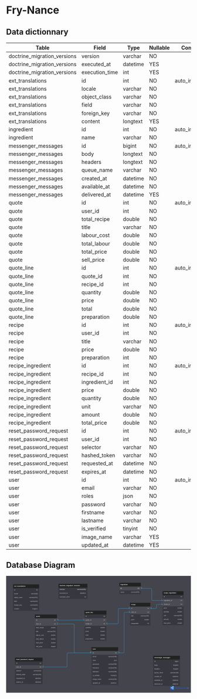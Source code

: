 # Fry-Nance

## Data dictionnary

|Table                      |Field         |Type    |Nullable|Comment       |
|---------------------------|--------------|--------|--------|--------------|
|doctrine_migration_versions|version       |varchar |NO      |              |
|doctrine_migration_versions|executed_at   |datetime|YES     |              |
|doctrine_migration_versions|execution_time|int     |YES     |              |
|ext_translations           |id            |int     |NO      |auto_increment|
|ext_translations           |locale        |varchar |NO      |              |
|ext_translations           |object_class  |varchar |NO      |              |
|ext_translations           |field         |varchar |NO      |              |
|ext_translations           |foreign_key   |varchar |NO      |              |
|ext_translations           |content       |longtext|YES     |              |
|ingredient                 |id            |int     |NO      |auto_increment|
|ingredient                 |name          |varchar |NO      |              |
|messenger_messages         |id            |bigint  |NO      |auto_increment|
|messenger_messages         |body          |longtext|NO      |              |
|messenger_messages         |headers       |longtext|NO      |              |
|messenger_messages         |queue_name    |varchar |NO      |              |
|messenger_messages         |created_at    |datetime|NO      |              |
|messenger_messages         |available_at  |datetime|NO      |              |
|messenger_messages         |delivered_at  |datetime|YES     |              |
|quote                      |id            |int     |NO      |auto_increment|
|quote                      |user_id       |int     |NO      |              |
|quote                      |total_recipe  |double  |NO      |              |
|quote                      |title         |varchar |NO      |              |
|quote                      |labour_cost   |double  |NO      |              |
|quote                      |total_labour  |double  |NO      |              |
|quote                      |total_price   |double  |NO      |              |
|quote                      |sell_price    |double  |NO      |              |
|quote_line                 |id            |int     |NO      |auto_increment|
|quote_line                 |quote_id      |int     |NO      |              |
|quote_line                 |recipe_id     |int     |NO      |              |
|quote_line                 |quantity      |double  |NO      |              |
|quote_line                 |price         |double  |NO      |              |
|quote_line                 |total         |double  |NO      |              |
|quote_line                 |preparation   |double  |NO      |              |
|recipe                     |id            |int     |NO      |auto_increment|
|recipe                     |user_id       |int     |NO      |              |
|recipe                     |title         |varchar |NO      |              |
|recipe                     |price         |double  |NO      |              |
|recipe                     |preparation   |int     |NO      |              |
|recipe_ingredient          |id            |int     |NO      |auto_increment|
|recipe_ingredient          |recipe_id     |int     |NO      |              |
|recipe_ingredient          |ingredient_id |int     |NO      |              |
|recipe_ingredient          |price         |double  |NO      |              |
|recipe_ingredient          |quantity      |double  |NO      |              |
|recipe_ingredient          |unit          |varchar |NO      |              |
|recipe_ingredient          |amount        |double  |NO      |              |
|recipe_ingredient          |total_price   |double  |NO      |              |
|reset_password_request     |id            |int     |NO      |auto_increment|
|reset_password_request     |user_id       |int     |NO      |              |
|reset_password_request     |selector      |varchar |NO      |              |
|reset_password_request     |hashed_token  |varchar |NO      |              |
|reset_password_request     |requested_at  |datetime|NO      |              |
|reset_password_request     |expires_at    |datetime|NO      |              |
|user                       |id            |int     |NO      |auto_increment|
|user                       |email         |varchar |NO      |              |
|user                       |roles         |json    |NO      |              |
|user                       |password      |varchar |NO      |              |
|user                       |firstname     |varchar |NO      |              |
|user                       |lastname      |varchar |NO      |              |
|user                       |is_verified   |tinyint |NO      |              |
|user                       |image_name    |varchar |YES     |              |
|user                       |updated_at    |datetime|YES     |              |

## Database Diagram
![Databasee diagram](docs/mcd_dark.png)